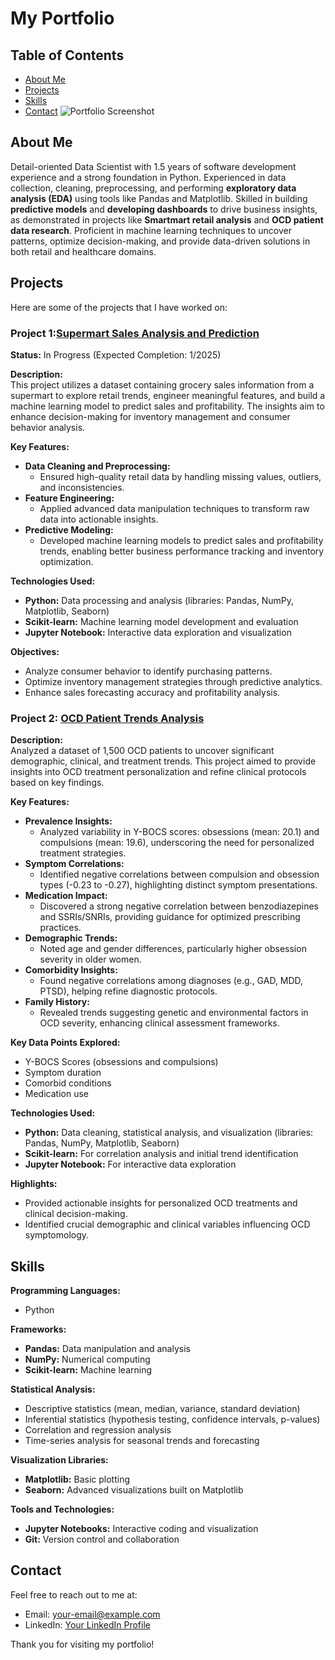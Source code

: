 # My Portfolio

## Table of Contents

- [About Me](#about-me)
- [Projects](#projects)
- [Skills](#skills)
- [Contact](#contact)
![Portfolio Screenshot](images/screenshot.png)

## About Me

Detail-oriented Data Scientist with 1.5 years of software development experience and a strong foundation in Python. Experienced in data collection, cleaning, preprocessing, and performing **exploratory data analysis (EDA)** using tools like Pandas and Matplotlib. Skilled in building **predictive models** and **developing dashboards** to drive business insights, as demonstrated in projects like **Smartmart retail analysis** and **OCD patient data research**. Proficient in machine learning techniques to uncover patterns, optimize decision-making, and provide data-driven solutions in both retail and healthcare domains.
## Projects

Here are some of the projects that I have worked on:
### Project 1:[Supermart Sales Analysis and Prediction](https://github.com/ANUSHA-E-M/Supermart-Sales-Analysis-and-Prediction)    

**Status:** In Progress (Expected Completion: 1/2025)  

**Description:**  
This project utilizes a dataset containing grocery sales information from a supermart to explore retail trends, engineer meaningful features, and build a machine learning model to predict sales and profitability. The insights aim to enhance decision-making for inventory management and consumer behavior analysis.

**Key Features:**  
- **Data Cleaning and Preprocessing:**  
  - Ensured high-quality retail data by handling missing values, outliers, and inconsistencies.  
- **Feature Engineering:**  
  - Applied advanced data manipulation techniques to transform raw data into actionable insights.  
- **Predictive Modeling:**  
  - Developed machine learning models to predict sales and profitability trends, enabling better business performance tracking and inventory optimization.  

**Technologies Used:**  
- **Python:** Data processing and analysis (libraries: Pandas, NumPy, Matplotlib, Seaborn)  
- **Scikit-learn:** Machine learning model development and evaluation  
- **Jupyter Notebook:** Interactive data exploration and visualization  

**Objectives:**  
- Analyze consumer behavior to identify purchasing patterns.  
- Optimize inventory management strategies through predictive analytics.  
- Enhance sales forecasting accuracy and profitability analysis.  

### Project 2: [OCD Patient Trends Analysis](https://github.com/ANUSHA-E-M/OCD-Patient-Analysis)   
**Description:**  
Analyzed a dataset of 1,500 OCD patients to uncover significant demographic, clinical, and treatment trends. This project aimed to provide insights into OCD treatment personalization and refine clinical protocols based on key findings.

**Key Features:**  
- **Prevalence Insights:**  
  - Analyzed variability in Y-BOCS scores: obsessions (mean: 20.1) and compulsions (mean: 19.6), underscoring the need for personalized treatment strategies.  
- **Symptom Correlations:**  
  - Identified negative correlations between compulsion and obsession types (-0.23 to -0.27), highlighting distinct symptom presentations.  
- **Medication Impact:**  
  - Discovered a strong negative correlation between benzodiazepines and SSRIs/SNRIs, providing guidance for optimized prescribing practices.  
- **Demographic Trends:**  
  - Noted age and gender differences, particularly higher obsession severity in older women.  
- **Comorbidity Insights:**  
  - Found negative correlations among diagnoses (e.g., GAD, MDD, PTSD), helping refine diagnostic protocols.  
- **Family History:**  
  - Revealed trends suggesting genetic and environmental factors in OCD severity, enhancing clinical assessment frameworks.

**Key Data Points Explored:**  
- Y-BOCS Scores (obsessions and compulsions)  
- Symptom duration  
- Comorbid conditions  
- Medication use  

**Technologies Used:**  
- **Python:** Data cleaning, statistical analysis, and visualization (libraries: Pandas, NumPy, Matplotlib, Seaborn)  
- **Scikit-learn:** For correlation analysis and initial trend identification  
- **Jupyter Notebook:** For interactive data exploration  

**Highlights:**  
- Provided actionable insights for personalized OCD treatments and clinical decision-making.  
- Identified crucial demographic and clinical variables influencing OCD symptomology.  

## Skills
**Programming Languages:**  
- Python  

**Frameworks:**  
- **Pandas:** Data manipulation and analysis  
- **NumPy:** Numerical computing  
- **Scikit-learn:** Machine learning  

**Statistical Analysis:**  
- Descriptive statistics (mean, median, variance, standard deviation)  
- Inferential statistics (hypothesis testing, confidence intervals, p-values)  
- Correlation and regression analysis  
- Time-series analysis for seasonal trends and forecasting  

**Visualization Libraries:**  
- **Matplotlib:** Basic plotting  
- **Seaborn:** Advanced visualizations built on Matplotlib  

**Tools and Technologies:**  
- **Jupyter Notebooks:** Interactive coding and visualization  
- **Git:** Version control and collaboration  
 
## Contact

Feel free to reach out to me at:
- Email: [your-email@example.com](anu.mahanthesh.2468@gmail.com)
- LinkedIn: [Your LinkedIn Profile](www.linkedin.com/in/anusha-e-m)

Thank you for visiting my portfolio!

